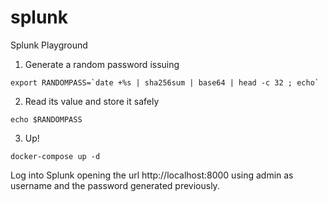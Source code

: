 # splunk

Splunk Playground

1. Generate a random password issuing
```console
export RANDOMPASS=`date +%s | sha256sum | base64 | head -c 32 ; echo`
```
2. Read its value and store it safely
```console
echo $RANDOMPASS
```
3. Up!
```console
docker-compose up -d
```

Log into Splunk opening the url http://localhost:8000 using admin as username and the password generated previously.
